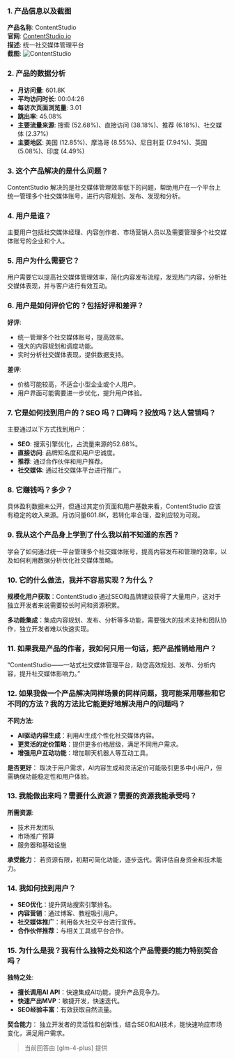 ### 1. 产品信息以及截图

**产品名称**: ContentStudio  
**官网**: [ContentStudio.io](https://contentstudio.io)  
**描述**: 统一社交媒体管理平台  
**截图**: ![ContentStudio](https://cdn-images.toolify.ai/170350382610728926.jpg)

### 2. 产品的数据分析

- **月访问量**: 601.8K
- **平均访问时长**: 00:04:26
- **每访次页面浏览量**: 3.01
- **跳出率**: 45.08%
- **主要流量来源**: 搜索 (52.68%)、直接访问 (38.18%)、推荐 (6.18%)、社交媒体 (2.37%)
- **主要地区**: 美国 (12.85%)、摩洛哥 (8.55%)、尼日利亚 (7.94%)、英国 (5.08%)、印度 (4.49%)

### 3. 这个产品解决的是什么问题？

ContentStudio 解决的是社交媒体管理效率低下的问题，帮助用户在一个平台上统一管理多个社交媒体账号，进行内容规划、发布、发现和分析。

### 4. 用户是谁？

主要用户包括社交媒体经理、内容创作者、市场营销人员以及需要管理多个社交媒体账号的企业和个人。

### 5. 用户为什么需要它？

用户需要它以提高社交媒体管理效率，简化内容发布流程，发现热门内容，分析社交媒体表现，并与客户进行有效互动。

### 6. 用户是如何评价它的？包括好评和差评？

**好评**:
- 统一管理多个社交媒体账号，提高效率。
- 强大的内容规划和调度功能。
- 实时分析社交媒体表现，提供数据支持。

**差评**:
- 价格可能较高，不适合小型企业或个人用户。
- 用户界面可能需要进一步优化，提升用户体验。

### 7. 它是如何找到用户的？SEO 吗？口碑吗？投放吗？达人营销吗？

主要通过以下方式找到用户：
- **SEO**: 搜索引擎优化，占流量来源的52.68%。
- **直接访问**: 品牌知名度和用户忠诚度。
- **推荐**: 通过合作伙伴和用户推荐。
- **社交媒体**: 通过社交媒体平台进行推广。

### 8. 它赚钱吗？多少？

具体盈利数据未公开，但通过其定价页面和用户基数来看，ContentStudio 应该有稳定的收入来源。月访问量601.8K，若转化率合理，盈利应较为可观。

### 9. 我从这个产品身上学到了什么我以前不知道的东西？

学会了如何通过统一平台管理多个社交媒体账号，提高内容发布和管理的效率，以及如何利用数据分析优化社交媒体策略。

### 10. 它的什么做法，我并不容易实现？为什么？

**规模化用户获取**：ContentStudio 通过SEO和品牌建设获得了大量用户，这对于独立开发者来说需要较长时间和资源积累。

**多功能集成**：集成内容规划、发布、分析等多功能，需要强大的技术支持和团队协作，独立开发者难以快速实现。

### 11. 如果我是产品的作者，我如何只用一句话，把产品推销给用户？

“ContentStudio——一站式社交媒体管理平台，助您高效规划、发布、分析内容，提升社交媒体影响力。”

### 12. 如果我做一个产品解决同样场景的同样问题，我可能采用哪些和它不同的方法？我的方法比它能更好地解决用户的问题吗？

**不同方法**:
- **AI驱动内容生成**：利用AI生成个性化社交媒体内容。
- **更灵活的定价策略**：提供更多价格层级，满足不同用户需求。
- **增强用户互动功能**：增加聊天机器人等互动工具。

**是否更好**：
取决于用户需求，AI内容生成和灵活定价可能吸引更多中小用户，但需确保功能稳定性和用户体验。

### 13. 我能做出来吗？需要什么资源？需要的资源我能承受吗？

**所需资源**:
- 技术开发团队
- 市场推广预算
- 服务器和基础设施

**承受能力**：
若资源有限，初期可简化功能，逐步迭代。需评估自身资金和技术能力。

### 14. 我如何找到用户？

- **SEO优化**：提升网站搜索引擎排名。
- **内容营销**：通过博客、教程吸引用户。
- **社交媒体推广**：利用各大社交平台进行宣传。
- **合作伙伴推荐**：与相关工具或平台合作。

### 15. 为什么是我？我有什么独特之处和这个产品需要的能力特别契合吗？

**独特之处**:
- **擅长调用AI API**：快速集成AI功能，提升产品竞争力。
- **快速产出MVP**：敏捷开发，快速迭代。
- **SEO经验丰富**：有效获取自然流量。

**契合能力**：
独立开发者的灵活性和创新性，结合SEO和AI技术，能快速响应市场变化，满足用户需求。

> 当前回答由 [glm-4-plus] 提供